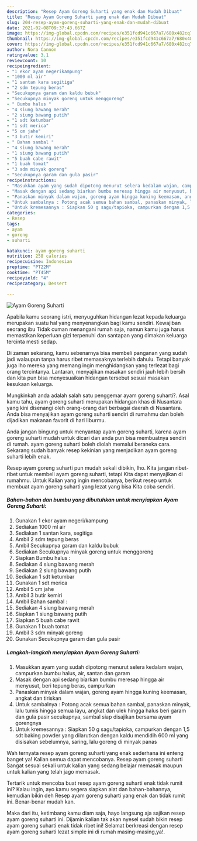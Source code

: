 ```yaml
---
description: "Resep Ayam Goreng Suharti yang enak dan Mudah Dibuat"
title: "Resep Ayam Goreng Suharti yang enak dan Mudah Dibuat"
slug: 204-resep-ayam-goreng-suharti-yang-enak-dan-mudah-dibuat
date: 2021-02-08T09:37:43.667Z
image: https://img-global.cpcdn.com/recipes/e351fcd941c667a7/680x482cq70/ayam-goreng-suharti-foto-resep-utama.jpg
thumbnail: https://img-global.cpcdn.com/recipes/e351fcd941c667a7/680x482cq70/ayam-goreng-suharti-foto-resep-utama.jpg
cover: https://img-global.cpcdn.com/recipes/e351fcd941c667a7/680x482cq70/ayam-goreng-suharti-foto-resep-utama.jpg
author: Nora Cannon
ratingvalue: 3.1
reviewcount: 10
recipeingredient:
- "1 ekor ayam negerikampung"
- "1000 ml air"
- "1 santan kara segitiga"
- "2 sdm tepung beras"
- "Secukupnya garam dan kaldu bubuk"
- "Secukupnya minyak goreng untuk menggoreng"
- " Bumbu halus "
- "4 siung bawang merah"
- "2 siung bawang putih"
- "1 sdt ketumbar"
- "1 sdt merica"
- "5 cm jahe"
- "3 butir kemiri"
- " Bahan sambal "
- "4 siung bawang merah"
- "1 siung bawang putih"
- "5 buah cabe rawit"
- "1 buah tomat"
- "3 sdm minyak goreng"
- "Secukupnya garam dan gula pasir"
recipeinstructions:
- "Masukkan ayam yang sudah dipotong menurut selera kedalam wajan, campurkan bumbu halus, air, santan dan garam"
- "Masak dengan api sedang biarkan bumbu meresap hingga air menyusut, beri tepung beras, campurkan"
- "Panaskan minyak dalam wajan, goreng ayam hingga kuning keemasan, angkat dan tiriskan"
- "Untuk sambalnya : Potong acak semua bahan sambal, panaskan minyak, lalu tumis hingga semua layu, angkat dan ulek hingga halus beri garam dan gula pasir secukupnya, sambal siap disajikan bersama ayam gorengnya"
- "Untuk kremesannya : Siapkan 50 g sagu/tapioka, campurkan dengan 1,5 sdt baking powder yang dilarutkan dengan kaldu mendidih 600 ml yang disisakan sebelumnya, saring, lalu goreng di minyak panas"
categories:
- Resep
tags:
- ayam
- goreng
- suharti

katakunci: ayam goreng suharti 
nutrition: 258 calories
recipecuisine: Indonesian
preptime: "PT22M"
cooktime: "PT45M"
recipeyield: "4"
recipecategory: Dessert

---
```



![Ayam Goreng Suharti](https://img-global.cpcdn.com/recipes/e351fcd941c667a7/680x482cq70/ayam-goreng-suharti-foto-resep-utama.jpg)

Apabila kamu seorang istri, menyuguhkan hidangan lezat kepada keluarga merupakan suatu hal yang menyenangkan bagi kamu sendiri. Kewajiban seorang ibu Tidak cuman menangani rumah saja, namun kamu juga harus memastikan keperluan gizi terpenuhi dan santapan yang dimakan keluarga tercinta mesti sedap.

Di zaman  sekarang, kamu sebenarnya bisa membeli panganan yang sudah jadi walaupun tanpa harus ribet memasaknya terlebih dahulu. Tetapi banyak juga lho mereka yang memang ingin menghidangkan yang terlezat bagi orang tercintanya. Lantaran, menyajikan masakan sendiri jauh lebih bersih dan kita pun bisa menyesuaikan hidangan tersebut sesuai masakan kesukaan keluarga. 



Mungkinkah anda adalah salah satu penggemar ayam goreng suharti?. Asal kamu tahu, ayam goreng suharti merupakan hidangan khas di Nusantara yang kini disenangi oleh orang-orang dari berbagai daerah di Nusantara. Anda bisa menyajikan ayam goreng suharti sendiri di rumahmu dan boleh dijadikan makanan favorit di hari liburmu.

Anda jangan bingung untuk menyantap ayam goreng suharti, karena ayam goreng suharti mudah untuk dicari dan anda pun bisa membuatnya sendiri di rumah. ayam goreng suharti boleh diolah memalui beraneka cara. Sekarang sudah banyak resep kekinian yang menjadikan ayam goreng suharti lebih enak.

Resep ayam goreng suharti pun mudah sekali dibikin, lho. Kita jangan ribet-ribet untuk membeli ayam goreng suharti, tetapi Kita dapat menyajikan di rumahmu. Untuk Kalian yang ingin mencobanya, berikut resep untuk membuat ayam goreng suharti yang lezat yang bisa Kita coba sendiri.

<!--inarticleads1-->

##### Bahan-bahan dan bumbu yang dibutuhkan untuk menyiapkan Ayam Goreng Suharti:

1. Gunakan 1 ekor ayam negeri/kampung
1. Sediakan 1000 ml air
1. Sediakan 1 santan kara, segitiga
1. Ambil 2 sdm tepung beras
1. Ambil Secukupnya garam dan kaldu bubuk
1. Sediakan Secukupnya minyak goreng untuk menggoreng
1. Siapkan  Bumbu halus :
1. Sediakan 4 siung bawang merah
1. Sediakan 2 siung bawang putih
1. Sediakan 1 sdt ketumbar
1. Gunakan 1 sdt merica
1. Ambil 5 cm jahe
1. Ambil 3 butir kemiri
1. Ambil  Bahan sambal :
1. Sediakan 4 siung bawang merah
1. Siapkan 1 siung bawang putih
1. Siapkan 5 buah cabe rawit
1. Gunakan 1 buah tomat
1. Ambil 3 sdm minyak goreng
1. Gunakan Secukupnya garam dan gula pasir




<!--inarticleads2-->

##### Langkah-langkah menyiapkan Ayam Goreng Suharti:

1. Masukkan ayam yang sudah dipotong menurut selera kedalam wajan, campurkan bumbu halus, air, santan dan garam
1. Masak dengan api sedang biarkan bumbu meresap hingga air menyusut, beri tepung beras, campurkan
1. Panaskan minyak dalam wajan, goreng ayam hingga kuning keemasan, angkat dan tiriskan
1. Untuk sambalnya : Potong acak semua bahan sambal, panaskan minyak, lalu tumis hingga semua layu, angkat dan ulek hingga halus beri garam dan gula pasir secukupnya, sambal siap disajikan bersama ayam gorengnya
1. Untuk kremesannya : Siapkan 50 g sagu/tapioka, campurkan dengan 1,5 sdt baking powder yang dilarutkan dengan kaldu mendidih 600 ml yang disisakan sebelumnya, saring, lalu goreng di minyak panas




Wah ternyata resep ayam goreng suharti yang enak sederhana ini enteng banget ya! Kalian semua dapat mencobanya. Resep ayam goreng suharti Sangat sesuai sekali untuk kalian yang sedang belajar memasak maupun untuk kalian yang telah jago memasak.

Tertarik untuk mencoba buat resep ayam goreng suharti enak tidak rumit ini? Kalau ingin, ayo kamu segera siapkan alat dan bahan-bahannya, kemudian bikin deh Resep ayam goreng suharti yang enak dan tidak rumit ini. Benar-benar mudah kan. 

Maka dari itu, ketimbang kamu diam saja, hayo langsung aja sajikan resep ayam goreng suharti ini. Dijamin kalian tak akan nyesel sudah bikin resep ayam goreng suharti enak tidak ribet ini! Selamat berkreasi dengan resep ayam goreng suharti lezat simple ini di rumah masing-masing,ya!.

